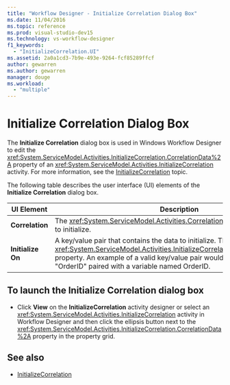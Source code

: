 ```yaml
---
title: "Workflow Designer - Initialize Correlation Dialog Box"
ms.date: 11/04/2016
ms.topic: reference
ms.prod: visual-studio-dev15
ms.technology: vs-workflow-designer
f1_keywords:
  - "InitializeCorrelation.UI"
ms.assetid: 2a0a1cd3-7b9e-493e-9264-fcf85289ffcf
author: gewarren
ms.author: gewarren
manager: douge
ms.workload:
  - "multiple"
---
```

# Initialize Correlation Dialog Box

The **Initialize Correlation** dialog box is used in Windows Workflow Designer to edit the <xref:System.ServiceModel.Activities.InitializeCorrelation.CorrelationData%2A> property of an <xref:System.ServiceModel.Activities.InitializeCorrelation> activity. For more information, see the [InitializeCorrelation](../workflow-designer/initializecorrelation-activity-designer.md) topic.

 The following table describes the user interface (UI) elements of the **Initialize Correlation** dialog box.

|UI Element|Description|
|----------------|-----------------|
|**Correlation**|The <xref:System.ServiceModel.Activities.CorrelationHandle> of the correlation to initialize.|
|**Initialize On**|A key/value pair that contains the data to initialize. This corresponds to the <xref:System.ServiceModel.Activities.InitializeCorrelation.CorrelationData%2A> property. An example of a valid key/value pair would be a key named "OrderID" paired with a variable named OrderID.|

## To launch the Initialize Correlation dialog box

-   Click **View** on the **InitializeCorrelation** activity designer or select an <xref:System.ServiceModel.Activities.InitializeCorrelation> activity in Workflow Designer and then click the ellipsis button next to the <xref:System.ServiceModel.Activities.InitializeCorrelation.CorrelationData%2A> property in the property grid.

## See also

- [InitializeCorrelation](../workflow-designer/initializecorrelation-activity-designer.md)